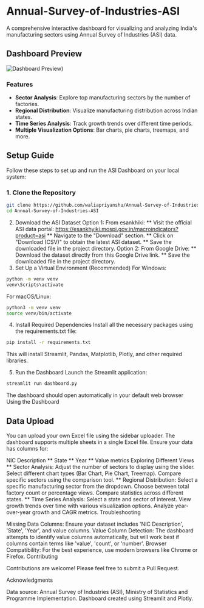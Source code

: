 # Annual-Survey-of-Industries-ASI
A comprehensive interactive dashboard for visualizing and analyzing India's manufacturing sectors using Annual Survey of Industries (ASI) data.

## Dashboard Preview
![Dashboard Preview](https://dashboardasi.streamlit.app))

### Features
- **Sector Analysis**: Explore top manufacturing sectors by the number of factories.
- **Regional Distribution**: Visualize manufacturing distribution across Indian states.
- **Time Series Analysis**: Track growth trends over different time periods.
- **Multiple Visualization Options**: Bar charts, pie charts, treemaps, and more.

## Setup Guide

Follow these steps to set up and run the ASI Dashboard on your local system:

### 1. Clone the Repository
```bash
git clone https://github.com/waliapriyanshu/Annual-Survey-of-Industries-ASI.git
cd Annual-Survey-of-Industries-ASI
```
2. Download the ASI Dataset
Option 1: From esankhiki:
** Visit the official ASI data portal: https://esankhyiki.mospi.gov.in/macroindicators?product=asi
** Navigate to the "Download" section.
** Click on "Download (CSV)" to obtain the latest ASI dataset.
** Save the downloaded file in the project directory.
Option 2: From Google Drive:
** Download the dataset directly from this Google Drive link.
** Save the downloaded file in the project directory.
3. Set Up a Virtual Environment (Recommended)
For Windows:
```bash
python -m venv venv
venv\Scripts\activate
```
For macOS/Linux:
```bash
python3 -m venv venv
source venv/bin/activate
```
4. Install Required Dependencies
Install all the necessary packages using the requirements.txt file:
```bash
pip install -r requirements.txt
```
This will install Streamlit, Pandas, Matplotlib, Plotly, and other required libraries.

5. Run the Dashboard
Launch the Streamlit application:
```bash
streamlit run dashboard.py
```
The dashboard should open automatically in your default web browser
Using the Dashboard

## Data Upload
You can upload your own Excel file using the sidebar uploader. The dashboard supports multiple sheets in a single Excel file. Ensure your data has columns for:

NIC Description
** State
** Year
** Value metrics
Exploring Different Views
** Sector Analysis:
Adjust the number of sectors to display using the slider.
Select different chart types (Bar Chart, Pie Chart, Treemap).
Compare specific sectors using the comparison tool.
** Regional Distribution:
Select a specific manufacturing sector from the dropdown.
Choose between total factory count or percentage views.
Compare statistics across different states.
** Time Series Analysis:
Select a state and sector of interest.
View growth trends over time with various visualization options.
Analyze year-over-year growth and CAGR metrics.
Troubleshooting

Missing Data Columns: Ensure your dataset includes 'NIC Description', 'State', 'Year', and value columns.
Value Column Detection: The dashboard attempts to identify value columns automatically, but will work best if columns contain terms like 'value', 'count', or 'number'.
Browser Compatibility: For the best experience, use modern browsers like Chrome or Firefox.
Contributing

Contributions are welcome! Please feel free to submit a Pull Request.

Acknowledgments

Data source: Annual Survey of Industries (ASI), Ministry of Statistics and Programme Implementation.
Dashboard created using Streamlit and Plotly.
